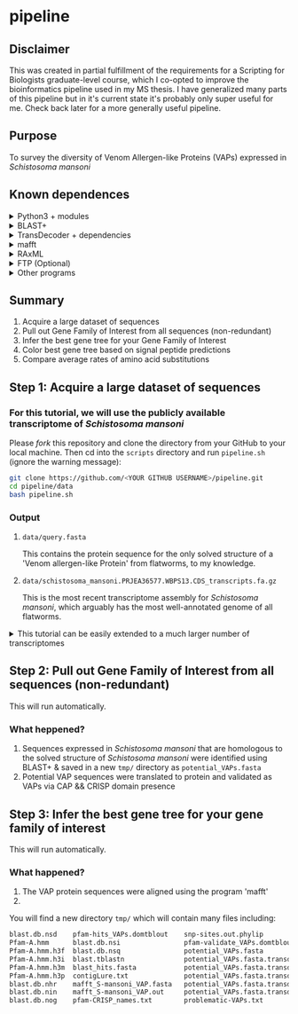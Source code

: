 # pipeline

## Disclaimer

This was created in partial fulfillment of the requirements for a Scripting for Biologists graduate-level course, which I co-opted to improve the bioinformatics pipeline used in my MS thesis.  I have generalized many parts of this pipeline but in it's current state it's probably only super useful for me.  Check back later for a more generally useful pipeline.

## Purpose

To survey the diversity of Venom Allergen-like Proteins (VAPs) expressed in _Schistosoma mansoni_

## Known dependences

<details><summary>Python3 + modules</summary>

* `biopython` + its dependencies
* `ftplib` (slow)
* `os`

If on mac and have `pip`, you can install all required Python modules with the following:
```bash
python3 -m pip install --user numpy scipy matplotlib ipython jupyter pandas sympy nose
python3 -m pip install --user biopython
python3 -m pip install --user ftplib
python3 -m pip install --user os
python3 -m pip install --user wormbase-parasite
python3 -m pip install --user requests
```

</details>

<details><summary>BLAST+</summary>

#### BLAST+ 2.9.0 executables: ftp://ftp.ncbi.nlm.nih.gov/blast/executables/blast+/LATEST/ 

After installing, add the BLAST+ executables to your path by inserting the following into your `~/.bash_profile`:
```bash
PATH="/usr/local/ncbi/blast/bin:${PATH}"
export PATH
```

Then exit terminal & re-enter or run `source ~/bash_profile`

#### Optional
* [MagicBlast](https://ncbi.github.io/magicblast/)
* [IgBlast](https://ncbi.github.io/igblast/)

</details>
 
<details><summary>TransDecoder + dependencies</summary>

#### [TransDecoder 5.5.0](https://github.com/TransDecoder/TransDecoder/wiki)

The easiest way to install TransDecoder and many other programs is through `anaconda` (available [here](https://docs.conda.io/projects/conda/en/latest/user-guide/install/index.html "Download miniconda")).

With `anaconda` installed, simply run the following to install the appropriate version of TransDecoder:
```bash
conda config --add channels bioconda
conda install transdecoder=3.0.1 # Do not use most recent version
```

#### [HMMER](http://hmmer.org/)

To install with `anaconda` on mac:
```bash
conda install hmmer
```

#### [Swiss-Prot database](https://www.uniprot.org/downloads) (Included)
#### Pfam database: ftp://ftp.ebi.ac.uk/pub/databases/Pfam/current_release (Included)

</details>

<details><summary>mafft</summary><br>

If on mac, get `mafft` by running:
```bash
conda install -c bioconda mafft 
```

</details>

<details><summary>RAxML</summary>

If on mac, get `RAxML` by running:
```bash
conda install -c bioconda raxml
```

</details>

<details><summary>FTP (Optional)</summary><br>

If on mac, get `ftp` by running:
```bash
brew install inetutils
```

</details>

<details><summary>Other programs</summary>

* "Normal" `sed`

If on mac, download by running:
```bash
brew install gnu-sed
```

Don't forget to add to path:
```bash
PATH="/usr/local/opt/gnu-sed/libexec/gnubin:$PATH"
```

* Maybe another
* Perhaps one more

</details>

## Summary

1. Acquire a large dataset of sequences
2. Pull out Gene Family of Interest from all sequences (non-redundant)
3. Infer the best gene tree for your Gene Family of Interest
4. Color best gene tree based on signal peptide predictions
5. Compare average rates of amino acid substitutions

## Step 1: Acquire a large dataset of sequences

### For this tutorial, we will use the publicly available transcriptome of _Schistosoma mansoni_

Please *fork* this repository and clone the directory from your GitHub to your local machine. Then cd into the `scripts` directory and run `pipeline.sh` (ignore the warning message):
```bash
git clone https://github.com/<YOUR GITHUB USERNAME>/pipeline.git
cd pipeline/data
bash pipeline.sh
```

### Output
1. `data/query.fasta`

	This contains the protein sequence for the only solved structure of a 'Venom allergen-like Protein' from flatworms, to my knowledge. 

2. `data/schistosoma_mansoni.PRJEA36577.WBPS13.CDS_transcripts.fa.gz`

	This is the most recent transcriptome assembly for _Schistosoma mansoni_, which arguably has the most well-annotated genome of all flatworms.


<details><summary>This tutorial can be easily extended to a much larger number of transcriptomes</summary><br>

If you have the needed link, you can download a dataset containing 47 flatworms transcriptomes by running the following code in your terminal:
```bash
mkdir transcriptomes
cd transcriptomes
curl -L <LINK-TO-TRANSCRIPTOMES>?dl=1 > transcriptomes.zip
unzip transcriptomes.zip
rm transcriptomes.zip
```

To confirm that the transcriptomes were downloaded successfully, please run the following code (if you're on a mac and received a `command not found` error, please run `brew install md5sha1sum` and try again): 
```bash
md5sum -c md5sum.txt
```

Your output should look like:
```bash
transcriptomes-MS.tgz: OK
```

If not, the transcriptomes were not downloaded correctly, and you should proceed with extreme caution.

</details>

## Step 2: Pull out Gene Family of Interest from all sequences (non-redundant)

This will run automatically.

### What heppened?

1. Sequences expressed in _Schistosoma mansoni_ that are homologous to the solved structure of _Schistosoma mansoni_ were identified using BLAST+ & saved in a new `tmp/` directory as `potential_VAPs.fasta`
2. Potential VAP sequences were translated to protein and validated as VAPs via CAP && CRISP domain presence

## Step 3: Infer the best gene tree for your gene family of interest

This will run automatically.

### What happened?

1. The VAP protein sequences were aligned using the program 'mafft'
2. 

You will find a new directory `tmp/` which will contain many files including:

```bash
blast.db.nsd	pfam-hits_VAPs.domtblout	snp-sites.out.phylip					sprot.db.psq
Pfam-A.hmm		blast.db.nsi				pfam-validate_VAPs.domtblout			snp-sites.out.snp_sites.aln		transdecoder-VAP_names.txt
Pfam-A.hmm.h3f	blast.db.nsq				potential_VAPs.fasta					snp-sites.out.vcf				transdecoder-complete_VAPs.pep
Pfam-A.hmm.h3i	blast.tblastn				potential_VAPs.fasta.transdecoder.bed	sprot-hits_VAPs.blastp			transdecoder-names.txt
Pfam-A.hmm.h3m	blast_hits.fasta			potential_VAPs.fasta.transdecoder.cds	sprot.db.phr					transdecoder_VAPs.pep
Pfam-A.hmm.h3p	contigLure.txt				potential_VAPs.fasta.transdecoder.gff3	sprot.db.pin					uniprot_sprot.fasta
blast.db.nhr	mafft_S-mansoni_VAP.fasta	potential_VAPs.fasta.transdecoder.pep	sprot.db.pog
blast.db.nin	mafft_S-mansoni_VAP.out		potential_VAPs.fasta.transdecoder_dir	sprot.db.psd
blast.db.nog	pfam-CRISP_names.txt		problematic-VAPs.txt					sprot.db.psi
```

